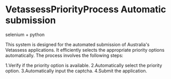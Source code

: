 # VetassessPriorityProcess Automatic submission

selenium + python 


This system is designed for the automated submission of Australia's Vetassess applications. It efficiently selects the appropriate priority options automatically. The process involves the following steps:

1.Verify if the priority option is available.
2.Automatically select the priority option.
3.Automatically input the captcha.
4.Submit the application.
